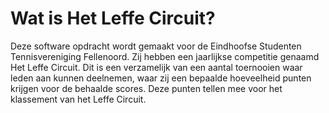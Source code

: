# Wat is Het Leffe Circuit?

Deze software opdracht wordt gemaakt voor de Eindhoofse Studenten Tennisvereniging Fellenoord. Zij hebben een jaarlijkse competitie genaamd Het Leffe Circuit. Dit is een verzamelijk van een aantal toernooien waar leden aan kunnen deelnemen, waar zij een bepaalde hoeveelheid punten krijgen voor de behaalde scores. Deze punten tellen mee voor het klassement van het Leffe Circuit.
